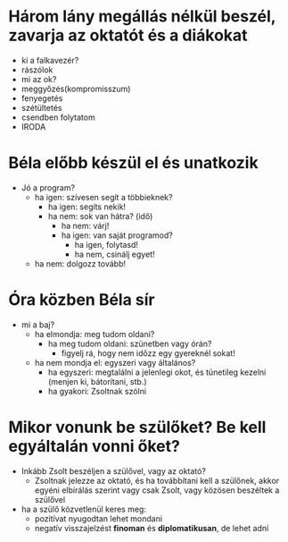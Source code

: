 # Három lány megállás nélkül beszél, zavarja az oktatót és a diákokat
- ki a falkavezér?
- rászólok
- mi az ok?
- meggyőzés(kompromisszum)
- fenyegetés
- szétültetés
- csendben folytatom
- IRODA

# Béla előbb készül el és unatkozik
- Jó a program?
  - ha igen: szívesen segít a többieknek?
      - ha igen: segíts nekik!
      - ha nem: sok van hátra? (idő)
          - ha nem: várj!
          - ha igen: van saját programod?
              - ha igen, folytasd!
              - ha nem, csinálj egyet!
  - ha nem: dolgozz tovább!
  
# Óra közben Béla sír
- mi a baj?
  - ha elmondja: meg tudom oldani?
    - ha meg tudom oldani: szünetben vagy órán?
      - figyelj rá, hogy nem időzz egy gyereknél sokat!
  - ha nem mondja el: egyszeri vagy általános?
    - ha egyszeri: megtalálni a jelenlegi okot, és tünetileg kezelni (menjen ki, bátorítani, stb.)
    - ha gyakori: Zsoltnak szólni

# Mikor vonunk be szülőket? Be kell egyáltalán vonni őket?
- Inkább Zsolt beszéljen a szülővel, vagy az oktató?
  - Zsoltnak jelezze az oktató, és ha továbbítani kell a szülőnek, akkor egyéni elbírálás szerint vagy csak Zsolt, vagy közösen beszéltek a szülővel
- ha a szülő közvetlenül keres meg:
  - pozitívat nyugodtan lehet mondani
  - negatív visszajelzést __finoman__ és __diplomatikusan__, de lehet adni